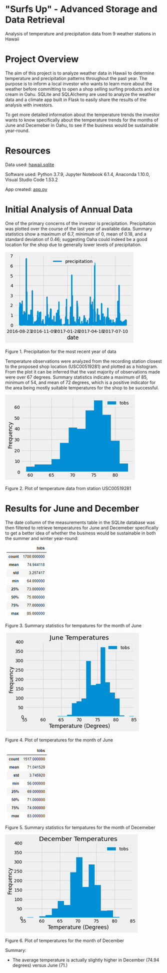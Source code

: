 # "Surfs Up" - Advanced Storage and Data Retrieval

Analysis of temperature and precipitation data from 9 weather stations in Hawaii

# Project Overview

The aim of this project is to analyze weather data in Hawaii to determine temperature and precipitation patterns throughout the past year. The purpose is to inform a local investor who wants to learn more about the weather before committing to open a shop selling surfing products and ice cream in Oahu. SQLite and SQLAlchemy are used to analyze the weather data and a climate app built in Flask to easily share the results of the analysis with investors. 

To get more detailed information about the temperature trends the investor wants to know specifically about the temperature trends for the months of June and Decemeber in Oahu, to see if the business would be sustainable year-round.

# Resources

Data used: [hawaii.sqlite](https://github.com/jkenning/Surfs_up/blob/main/hawaii.sqlite)

Software used: Python 3.7.9, Jupyter Notebook 6.1.4, Anaconda 1.10.0, Visual Studio Code 1.53.2

App created: [app.py](https://github.com/jkenning/Surfs_up/blob/main/app.py)

# Initial Analysis of Annual Data

One of the primary concerns of the investor is precipitation. Precipitation was plotted over the course of the last year of available data. Summary statistics show a maximum of 6.7, minimum of 0, mean of 0.18, and a standard deviation of 0.46; suggesting Oaha could indeed be a good location for the shop due to generally lower levels of precipitation.

![](https://github.com/jkenning/Surfs_up/blob/main/Resources/Precipitation.PNG)

Figure 1. Precipitation for the most recent year of data

Temperature observations were analyzed from the recording station closest to the proposed shop location (USC00519281) and plotted as a histogram. From the plot it can be inferred that the vast majority of observations made were over 67 degrees. Summary statistics indicate a maximum of 85, minimum of 54, and mean of 72 degrees, which is a positive indicator for the area being mostly suitable temperatures for the shop to be successful. 

![](https://github.com/jkenning/Surfs_up/blob/main/Resources/Temps_for_past_year_at_USC00519281.PNG)

Figure 2. Plot of temperature data from station USC00519281

# Results for June and December

The date collumn of the measurements table in the SQLite database was then filtered to retrieve temperatures for June and Decemeber specifically to get a better idea of whether the business would be sustainable in both the summer and winter year-round:

![](https://github.com/jkenning/Surfs_up/blob/main/Resources/June_temps_df.PNG)

Figure 3. Summary statistics for tempatures for the month of June

![](https://github.com/jkenning/Surfs_up/blob/main/Resources/June_temperatures.PNG)

Figure 4. Plot of temperatures for the month of June 

![](https://github.com/jkenning/Surfs_up/blob/main/Resources/December_temps_df.PNG)

Figure 5. Summary statistics for tempatures for the month of Decemeber

![](https://github.com/jkenning/Surfs_up/blob/main/Resources/December_temperatures.PNG)

Figure 6. Plot of temperatures for the month of December 

Summary:

* The average temperature is actually slightly higher in December (74.94 degrees) versus June (71.)